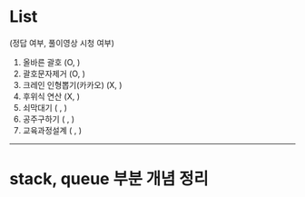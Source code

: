 # List
(정답 여부, 풀이영상 시청 여부)
1. 올바른 괄호 (O, )
2. 괄호문자제거 (O, )
3. 크레인 인형뽑기(카카오) (X, )
4. 후위식 연산 (X, )
5. 쇠막대기 ( , )
6. 공주구하기 ( , )
7. 교육과정설계 ( , )

---
# stack, queue 부분 개념 정리

